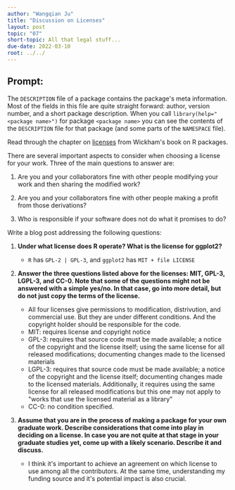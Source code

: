 ```yaml
---
author: "Wangqian Ju"
title: "Discussion on Licenses"
layout: post
topic: "07"
short-topic: All that legal stuff...
due-date: 2022-03-10
root: ../../
---
```


## Prompt:

The `DESCRIPTION` file of a package contains the package's meta information. Most of the fields in this file are quite straight forward: author, version number, and a short package description. When you call `library(help="<package name>")` for  package `<package name>` you can see the contents of the `DESCRIPTION` file for that package (and some parts of the `NAMESPACE` file).

Read through the chapter on [licenses](https://r-pkgs.org/license.html) from Wickham's book on R packages. 

There are several important aspects to consider when choosing a license for your work. 
Three of the main questions to answer are: 

1. Are you and your collaborators fine with other people modifying your work and then sharing the modified work?

2. Are you and your collaborators fine with other people making a profit from those derivations?

3. Who is responsible if your software does not do what it promises to do?


Write a blog post addressing the following questions: 

1. **Under what license does R operate? What is the license for ggplot2?**

    -   `R` has `GPL-2 | GPL-3`, and `ggplot2` has `MIT + file LICENSE`

2. **Answer the three questions listed above for the licenses: MIT, GPL-3,  LGPL-3, and CC-0. Note that some of the questions might not be answered with a simple yes/no. In that case, go into more detail, but do not just copy the terms of the license.**

    -   All four licenses give permissions to modification, distrivution, and commercial use. But they are under different conditions. And the copyright holder should be responsible for the code.
    -   MIT: requires license and copyright notice
    -   GPL-3: requires that source code must be made available; a notice of the copyright and the license itself; using the same license for all released modifications; documenting changes made to the licensed materials
    -   LGPL-3: requires that source code must be made available; a notice of the copyright and the license itself; documenting changes made to the licensed materials. Additionally, it requires using the same license for all released modifications but this one may not apply to "works that use the licensed material as a library"
    -   CC-0: no condition specified.

3. **Assume that you are in the process of making a package for your own graduate work. Describe considerations that come into play in deciding on a license. In case you are not quite at that stage in your graduate studies yet, come up with a likely scenario. Describe it and discuss.**

    -   I think it's important to achieve an agreement on which license to use among all the contributors. At the same time, understanding my funding source and it's potential impact is also crucial. 



